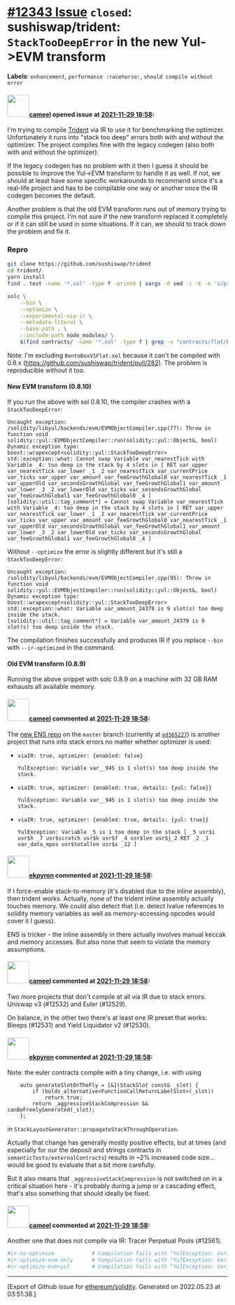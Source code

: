 # [\#12343 Issue](https://github.com/ethereum/solidity/issues/12343) `closed`: sushiswap/trident: `StackTooDeepError` in the new Yul->EVM transform
**Labels**: `enhancement`, `performance :racehorse:`, `should compile without error`


#### <img src="https://avatars.githubusercontent.com/u/137030?v=4" width="50">[cameel](https://github.com/cameel) opened issue at [2021-11-29 18:58](https://github.com/ethereum/solidity/issues/12343):

I'm trying to compile [Trident](https://github.com/sushiswap/trident) via IR to use it for benchmarking the optimizer. Unfortunately it runs into "stack too deep" errors both with and without the optimizer. The project compiles fine with the legacy codegen (also both with and without the optimizer).

If the legacy codegen has no problem with it then I guess it should be possible to improve the Yul->EVM transform to handle it as well. If not,  we should at least have some specific workarounds to recommend since it's a real-life project and has to be compilable one way or another once the IR codegen becomes the default.

Another problem is that the old EVM transform runs out of memory trying to compile this project. I'm not sure if the new transform replaced it completely or if it can still be used in some situations. If it can, we should to track down the problem and fix it.

### Repro
```bash
git clone https://github.com/sushiswap/trident
cd trident/
yarn install
find . test -name '*.sol' -type f -print0 | xargs -0 sed -i -E -e 's/pragma solidity [^;]+;/pragma solidity >=0.0;/'

solc \
    --bin \
    --optimize \
    --experimental-via-ir \
    --metadata-literal \
    --base-path . \
    --include-path node_modules/ \
    $(find contracts/ -name '*.sol' -type f | grep -v "contracts/flat/BentoBoxV1Flat.sol") 
```

Note: I'm excluding `BentoBoxV1Flat.sol` because it can't be compiled with 0.8.x (https://github.com/sushiswap/trident/pull/282). The problem is reproducible without it too.

#### New EVM transform (0.8.10)
If you run the above with sol 0.8.10, the compiler crashes with a `StackTooDeepError`:
```
Uncaught exception:
/solidity/libyul/backends/evm/EVMObjectCompiler.cpp(77): Throw in function void solidity::yul::EVMObjectCompiler::run(solidity::yul::Object&, bool)
Dynamic exception type: boost::wrapexcept<solidity::yul::StackTooDeepError>
std::exception::what: Cannot swap Variable var_nearestTick with Variable _4: too deep in the stack by 4 slots in [ RET var_upper var_nearestTick var_lower _1 _2 var_nearestTick var_currentPrice var_ticks var_upper var_amount var_feeGrowthGlobal0 var_nearestTick _1 var_upperOld var_secondsGrowthGlobal var_feeGrowthGlobal1 var_amount var_lower _3 _2 var_lowerOld var_ticks var_secondsGrowthGlobal var_feeGrowthGlobal1 var_feeGrowthGlobal0 _4 ]
[solidity::util::tag_comment*] = Cannot swap Variable var_nearestTick with Variable _4: too deep in the stack by 4 slots in [ RET var_upper var_nearestTick var_lower _1 _2 var_nearestTick var_currentPrice var_ticks var_upper var_amount var_feeGrowthGlobal0 var_nearestTick _1 var_upperOld var_secondsGrowthGlobal var_feeGrowthGlobal1 var_amount var_lower _3 _2 var_lowerOld var_ticks var_secondsGrowthGlobal var_feeGrowthGlobal1 var_feeGrowthGlobal0 _4 ]
```
Without `--optimize` the error is slightly different but it's still a `StackTooDeepError`:
```
Uncaught exception:
/solidity/libyul/backends/evm/EVMObjectCompiler.cpp(95): Throw in function void solidity::yul::EVMObjectCompiler::run(solidity::yul::Object&, bool)
Dynamic exception type: boost::wrapexcept<solidity::yul::StackTooDeepError>
std::exception::what: Variable var_amount_24379 is 9 slot(s) too deep inside the stack.
[solidity::util::tag_comment*] = Variable var_amount_24379 is 9 slot(s) too deep inside the stack.
```

The compilation finishes successfully and produces IR if you replace `--bin` with `--ir-optimized` in the command.

#### Old EVM transform (0.8.9)
Running the above snippet with solc 0.8.9 on a machine with 32 GB RAM exhausts all available memory.

#### <img src="https://avatars.githubusercontent.com/u/137030?v=4" width="50">[cameel](https://github.com/cameel) commented at [2021-11-29 18:58](https://github.com/ethereum/solidity/issues/12343#issuecomment-993531817):

The [new ENS repo](https://github.com/ensdomains/ens-contracts.git) on the `master` branch (currently at [`ed365227`](https://github.com/ensdomains/ens-contracts/commit/ed3652275e71e8811c9ee690a14a6492f461a6d4)) is another project that runs into stack errors no matter whether optimizer is used:
- `viaIR: true, optimizer: {enabled: false}`
    ```
    YulException: Variable var__945 is 1 slot(s) too deep inside the stack.
    ```
- `viaIR: true, optimizer: {enabled: true, details: {yul: false}}`
    ```
    YulException: Variable var__945 is 1 slot(s) too deep inside the stack.
    ```
- `viaIR: true, optimizer: {enabled: true, details: {yul: true}}`
    ```
    YulException: Variable _5 is 1 too deep in the stack [ _5 usr$i usr$h _7 usr$scratch usr$k usr$f _4 usr$len usr$j_2 RET _2 _1 var_data_mpos usr$totallen usr$x _12 ]
    ```

#### <img src="https://avatars.githubusercontent.com/u/1347491?v=4" width="50">[ekpyron](https://github.com/ekpyron) commented at [2021-11-29 18:58](https://github.com/ethereum/solidity/issues/12343#issuecomment-1009093621):

If I force-enable stack-to-memory (it's disabled due to the inline assembly), then trident works.
Actually, none of the trident inline assembly actually touches memory. We could also detect that (i.e. detect lvalue references to solidity memory variables as well as memory-accessing opcodes would cover it I guess).

ENS is tricker - the inline assembly in there actually involves manual keccak and memory accesses. But also none that seem to violate the memory assumptions.

#### <img src="https://avatars.githubusercontent.com/u/137030?v=4" width="50">[cameel](https://github.com/cameel) commented at [2021-11-29 18:58](https://github.com/ethereum/solidity/issues/12343#issuecomment-1012678237):

Two more projects that don't compile at all via IR due to stack errors: Uniswap v3 (#12532) and Euler (#12529).

On balance, in the other two there's at least one IR preset that works: Bleeps (#12531) and Yield Liquidator v2 (#12530).

#### <img src="https://avatars.githubusercontent.com/u/1347491?v=4" width="50">[ekpyron](https://github.com/ekpyron) commented at [2021-11-29 18:58](https://github.com/ethereum/solidity/issues/12343#issuecomment-1013103665):

Note: the euler contracts compile with a tiny change, i.e. with using
```
	auto generateSlotOnTheFly = [&](StackSlot const& _slot) {
		if (holds_alternative<FunctionCallReturnLabelSlot>(_slot))
			return true;
		return _aggressiveStackCompression && canBeFreelyGenerated(_slot);
	};
```
in ``StackLayoutGenerator::propagateStackThroughOperation``.

Actually that change has generally mostly positive effects, but at times (and especially for our the deposit and strings contracts in ``semanticTests/externalContracts``) results in ~2% increased code size... would be good to evaluate that a bit more carefully.

But it also means that ``_aggressiveStackCompression`` is not switched on in a critical situation here - it's probably during a jump or a cascading effect, that's also something that should ideally be fixed.

#### <img src="https://avatars.githubusercontent.com/u/137030?v=4" width="50">[cameel](https://github.com/cameel) commented at [2021-11-29 18:58](https://github.com/ethereum/solidity/issues/12343#issuecomment-1016772012):

Another one that does not compile via IR: Tracer Perpetual Pools (#12561).

```Bash
#ir-no-optimize            # Compilation fails with "YulException: Variable var_amount_527 is 9 slot(s) too deep inside the stack."
#ir-optimize-evm-only      # Compilation fails with "YulException: Variable var_amount_527 is 9 slot(s) too deep inside the stack."
#ir-optimize-evm+yul       # Compilation fails with "YulException: Variable expr_mpos is 1 too deep in the stack"
```


-------------------------------------------------------------------------------



[Export of Github issue for [ethereum/solidity](https://github.com/ethereum/solidity). Generated on 2022.05.23 at 03:51:38.]
